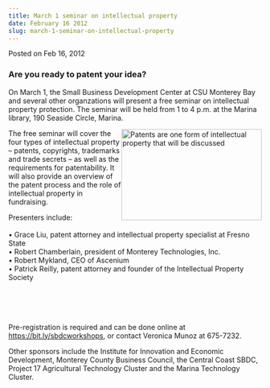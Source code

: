 ```yaml
---
title: March 1 seminar on intellectual property
date: February 16 2012
slug: march-1-seminar-on-intellectual-property
---
```


 



<span class="date">Posted on Feb 16, 2012    </span>
<h3>Are you ready to patent your idea?</h3>
<p>On March 1, the Small Business Development Center at CSU
Monterey Bay and several other organzations will present a free
seminar on intellectual property protection. The seminar will be
held from 1 to 4 p.m. at the Marina library, 190 Seaside Circle,
Marina.</p>
<p><img alt="Patents are one form of intellectual property that will be discussed " src="https://news.csumb.edu/sites/default/files/65/attachments/news/images/intellectual_prop_1.jpeg" style="float:right; width:279px; height:181px">The free seminar
will cover the four types of intellectual property &#x2013; patents,
copyrights, trademarks and trade secrets &#x2013; as well as the
requirements for patentability. It will also provide an overview of
the patent process and the role of intellectual property in
fundraising.</img></p>
<p>Presenters include:<br>
<br>
&#x2022; Grace Liu, patent attorney and intellectual property specialist
at Fresno State<br>
&#x2022; Robert Chamberlain, president of Monterey Technologies,
Inc.<br>
&#x2022; Robert Mykland, CEO of Ascenium<br>
&#x2022; Patrick Reilly, patent attorney and founder of the Intellectual
Property Society</br></br></br></br></br></p>
<p>Pre-registration is required and can be done online at <a href="https://bit.ly/sbdcworkshops" title="https://bit.ly/sbdcworkshops">https://bit.ly/sbdcworkshops</a>, or
contact Veronica Munoz at 675-7232.</p>
<p>Other sponsors include the Institute for Innovation and Economic
Development, Monterey County Business Council, the Central Coast
SBDC, Project 17 Agricultural Technology Cluster and the Marina
Technology Cluster.</p>





 
